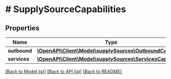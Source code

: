 # # SupplySourceCapabilities

## Properties

Name | Type | Description | Notes
------------ | ------------- | ------------- | -------------
**outbound** | [**\OpenAPI\Client\Model\supplySources\OutboundCapability**](OutboundCapability.md) |  | [optional]
**services** | [**\OpenAPI\Client\Model\supplySources\ServicesCapability**](ServicesCapability.md) |  | [optional]

[[Back to Model list]](../../README.md#models) [[Back to API list]](../../README.md#endpoints) [[Back to README]](../../README.md)
